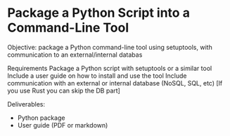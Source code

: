 # Package a Python Script into a Command-Line Tool 

Objective: package a Python command-line tool using setuptools, with communication to an external/internal databas

Requirements
Package a Python script with setuptools or a similar tool
Include a user guide on how to install and use the tool
Include communication with an external or internal database (NoSQL, SQL, etc) [If you use Rust you can skip the DB part]



Deliverables:
- Python package
- User guide (PDF or markdown)
